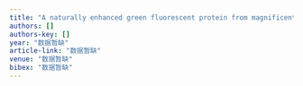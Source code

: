 ```yaml
---
title: "A naturally enhanced green fluorescent protein from magnificent sea anemone (Heteractis magnifica) and its functional analysis"
authors: []
authors-key: []
year: "数据暂缺"
article-link: "数据暂缺"
venue: "数据暂缺"
bibex: "数据暂缺"
---
```

